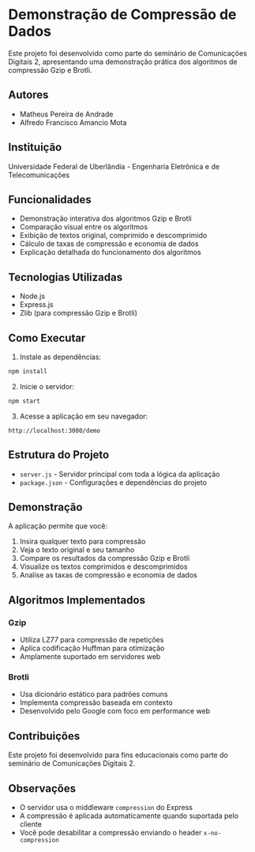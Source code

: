 # Demonstração de Compressão de Dados

Este projeto foi desenvolvido como parte do seminário de Comunicações Digitais 2, apresentando uma demonstração prática dos algoritmos de compressão Gzip e Brotli.

## Autores
- Matheus Pereira de Andrade
- Alfredo Francisco Amancio Mota

## Instituição
Universidade Federal de Uberlândia - Engenharia Eletrônica e de Telecomunicações

## Funcionalidades
- Demonstração interativa dos algoritmos Gzip e Brotli
- Comparação visual entre os algoritmos
- Exibição de textos original, comprimido e descomprimido
- Cálculo de taxas de compressão e economia de dados
- Explicação detalhada do funcionamento dos algoritmos

## Tecnologias Utilizadas
- Node.js
- Express.js
- Zlib (para compressão Gzip e Brotli)

## Como Executar
1. Instale as dependências:
```bash
npm install
```

2. Inicie o servidor:
```bash
npm start
```

3. Acesse a aplicação em seu navegador:
```
http://localhost:3000/demo
```

## Estrutura do Projeto
- `server.js` - Servidor principal com toda a lógica da aplicação
- `package.json` - Configurações e dependências do projeto

## Demonstração
A aplicação permite que você:
1. Insira qualquer texto para compressão
2. Veja o texto original e seu tamanho
3. Compare os resultados da compressão Gzip e Brotli
4. Visualize os textos comprimidos e descomprimidos
5. Analise as taxas de compressão e economia de dados

## Algoritmos Implementados
### Gzip
- Utiliza LZ77 para compressão de repetições
- Aplica codificação Huffman para otimização
- Amplamente suportado em servidores web

### Brotli
- Usa dicionário estático para padrões comuns
- Implementa compressão baseada em contexto
- Desenvolvido pelo Google com foco em performance web

## Contribuições
Este projeto foi desenvolvido para fins educacionais como parte do seminário de Comunicações Digitais 2.

## Observações

- O servidor usa o middleware `compression` do Express
- A compressão é aplicada automaticamente quando suportada pelo cliente
- Você pode desabilitar a compressão enviando o header `x-no-compression` 